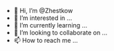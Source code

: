 - 👋 Hi, I’m @Zhestkow
- 👀 I’m interested in ...
- 🌱 I’m currently learning ...
- 💞️ I’m looking to collaborate on ...
- 📫 How to reach me ...

<!---
Zhestkow/Zhestkow is a ✨ special ✨ repository because its `README.md` (this file) appears on your GitHub profile.
You can click the Preview link to take a look at your changes.
--->
